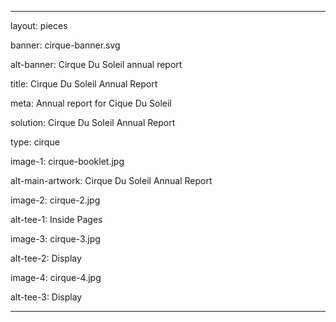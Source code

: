 ---

layout: pieces

banner: cirque-banner.svg

alt-banner: Cirque Du Soleil annual report

title: Cirque Du Soleil Annual Report

meta: Annual report for Cique Du Soleil

solution: Cirque Du Soleil Annual Report

type: cirque

image-1: cirque-booklet.jpg

alt-main-artwork: Cirque Du Soleil Annual Report

image-2: cirque-2.jpg

alt-tee-1: Inside Pages

image-3: cirque-3.jpg

alt-tee-2: Display

image-4: cirque-4.jpg

alt-tee-3: Display

---